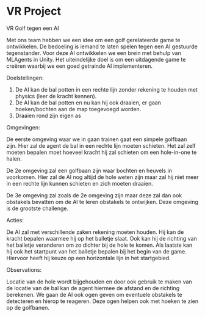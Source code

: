 # VR Project

VR Golf tegen een AI

Met ons team hebben we een idee om een golf gerelateerde game te ontwikkelen. De bedoeling is iemand te laten spelen tegen een AI gestuurde tegenstander. Voor deze AI ontwikkelen we een brein met behulp van MLAgents in Unity. Het uiteindelijke doel is om een uitdagende game te creëren waarbij we een goed getrainde AI implementeren.

Doelstellingen:

1. De AI kan de bal potten in een rechte lijn zonder rekening te houden met physics (leer de kracht kennen).
2. De AI kan de bal potten en nu kan hij ook draaien, er gaan hoeken/bochten aan de map toegevoegd worden.
3. Draaien rond zijn eigen as

Omgevingen:

De eerste omgeving waar we in gaan trainen gaat een simpele golfbaan zijn. Hier zal de agent de bal in een rechte lijn moeten schieten. 
Het zal zelf moeten bepalen moet hoeveel kracht hij zal schieten om een hole-in-one te halen.

De 2e omgeving zal een golfbaan zijn waar bochten en heuvels in voorkomen. Hier zal de AI nog altijd de hole weten zijn maar zal hij niet meer in een rechte lijn kunnen schieten en zich moeten draaien.

De 3e omgeving zal zoals de 2e omgeving zijn maar deze zal dan ook obstakels bevatten om de AI te leren obstakels te ontwijken. Deze omgeving is de grootste challenge. 

Acties:

De AI zal met verschillende zaken rekening moeten houden. Hij kan de kracht bepalen waarmee hij op het balletje slaat. Ook kan hij de richting van het balletje veranderen om zo dichter bij de hole te komen. Als laatste kan hij ook het startpunt van het balletje bepalen bij het begin van de game. Hiervoor heeft hij keuze op een horizontale lijn in het startgebied. 

Observations:

Locatie van de hole wordt bijgehouden en door ook gebruik te maken van de locatie van de bal kan de agent hiermee de afstand en de richting berekenen.
We gaan de AI ook ogen geven om eventuele obstakels te detecteren en hierop te reageren. 
Deze ogen helpen ook met hoeken te zien op de golfbanen.
